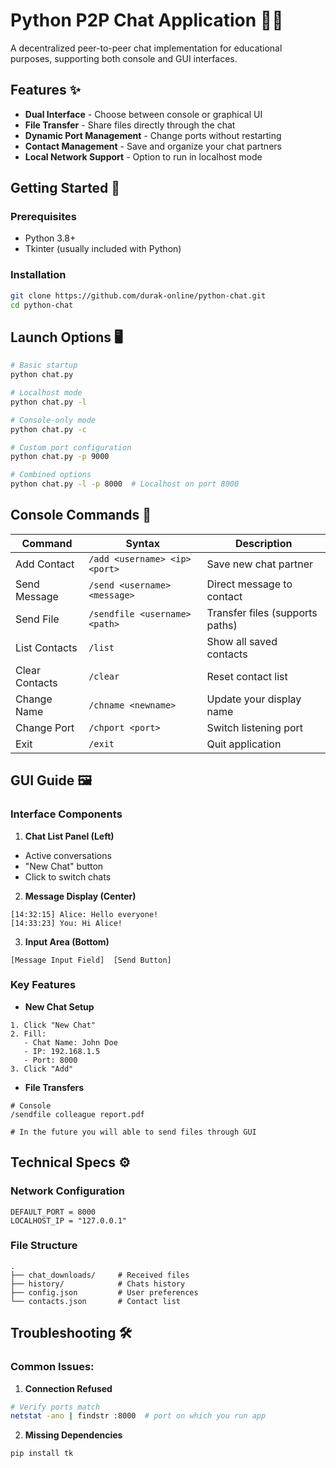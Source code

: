 # Python P2P Chat Application 🐍💬

A decentralized peer-to-peer chat implementation for educational purposes, supporting both console and GUI interfaces.

## Features ✨
- **Dual Interface** - Choose between console or graphical UI
- **File Transfer** - Share files directly through the chat
- **Dynamic Port Management** - Change ports without restarting
- **Contact Management** - Save and organize your chat partners
- **Local Network Support** - Option to run in localhost mode

## Getting Started 🚀

### Prerequisites
- Python 3.8+
- Tkinter (usually included with Python)

### Installation
```bash
git clone https://github.com/durak-online/python-chat.git
cd python-chat
```

## Launch Options 🖥️
```bash
# Basic startup
python chat.py

# Localhost mode
python chat.py -l

# Console-only mode
python chat.py -c

# Custom port configuration
python chat.py -p 9000

# Combined options
python chat.py -l -p 8000  # Localhost on port 8000
```

## Console Commands 🔧
| Command        | Syntax                            | Description                     |
|----------------|-----------------------------------|---------------------------------|
| Add Contact    | ```/add <username> <ip> <port>``` | Save new chat partner           |
| Send Message   | ```/send <username> <message>```  | Direct message to contact       |
| Send File      | ```/sendfile <username> <path>``` | Transfer files (supports paths) |
| List Contacts  | ```/list```                       | Show all saved contacts         |                                 |
| Clear Contacts | ```/clear```                      | Reset contact list              |                                 |
| Change Name    | ```/chname <newname>```           | Update your display name        |                                 |
| Change Port    | ```/chport <port>```              | Switch listening port           |
| Exit           | ```/exit```                       | Quit application                |

## GUI Guide 🖼️
### Interface Components

1. **Chat List Panel (Left)**
- Active conversations
- "New Chat" button
- Click to switch chats

2. **Message Display (Center)**
```plaintext
[14:32:15] Alice: Hello everyone!
[14:33:23] You: Hi Alice!
```

3. **Input Area (Bottom)**
```plaintext
[Message Input Field]  [Send Button]
```

    

### Key Features

- **New Chat Setup**
```plaintext
1. Click "New Chat"
2. Fill:
   - Chat Name: John Doe
   - IP: 192.168.1.5
   - Port: 8000
3. Click "Add"
```


- **File Transfers**
```
# Console
/sendfile colleague report.pdf

# In the future you will able to send files through GUI
```

## Technical Specs ⚙️
### Network Configuration
```plaintext
DEFAULT_PORT = 8000
LOCALHOST_IP = "127.0.0.1"
```

### File Structure
```plaintext
.
├── chat_downloads/     # Received files
├── history/            # Chats history
├── config.json         # User preferences
└── contacts.json       # Contact list
```
## Troubleshooting 🛠️

### Common Issues:

1. **Connection Refused**
```bash
# Verify ports match
netstat -ano | findstr :8000  # port on which you run app
```

2. **Missing Dependencies**
```bash
pip install tk
```